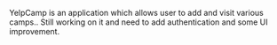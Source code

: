 YelpCamp is an application which allows user to add and visit various camps.. Still working on it and need to add authentication and some UI improvement.


